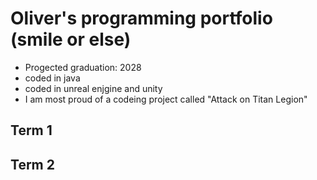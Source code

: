 # Oliver's programming portfolio (smile or else)
* Progected graduation: 2028
* coded in java
* coded in unreal enjgine and unity
* I am most proud of a codeing project called "Attack on Titan Legion"

## Term 1

## Term 2 
